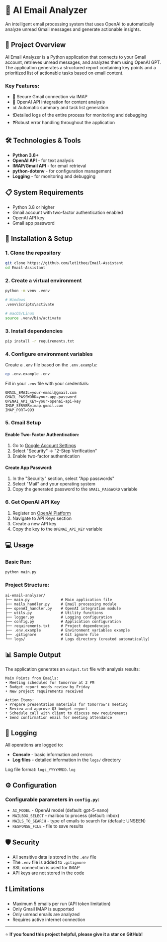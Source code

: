 # 📧 AI Email Analyzer

An intelligent email processing system that uses OpenAI to automatically analyze unread Gmail messages and generate actionable insights.

## 🎯 Project Overview

AI Email Analyzer is a Python application that connects to your Gmail account, retrieves unread messages, and analyzes them using OpenAI GPT. The application generates a structured report containing key points and a prioritized list of actionable tasks based on email content.

### Key Features:
- 🔐 Secure Gmail connection via IMAP
- 🤖 OpenAI API integration for content analysis
- 📊 Automatic summary and task list generation
- ❗Detailed logs of the entire process for monitoring and debugging
- ❓Robust error handling throughout the application


## 🛠️ Technologies & Tools

- **Python 3.8+**
- **OpenAI API** - for text analysis
- **IMAP/Gmail API** - for email retrieval
- **python-dotenv** - for configuration management
- **Logging** - for monitoring and debugging

## 📋 System Requirements

- Python 3.8 or higher
- Gmail account with two-factor authentication enabled
- OpenAI API key
- Gmail app password

## 🚀 Installation & Setup

### 1. Clone the repository
```bash
git clone https://github.com/let1tbee/Email-Assistant
cd Email-Assistant
```

### 2. Create a virtual environment
```bash
python -m venv .venv

# Windows
.venv\Scripts\activate

# macOS/Linux
source .venv/bin/activate
```

### 3. Install dependencies
```bash
pip install -r requirements.txt
```

### 4. Configure environment variables
Create a `.env` file based on the `.env.example`:

```bash
cp .env.example .env
```

Fill in your `.env` file with your credentials:
```env
GMAIL_EMAIL=your-email@gmail.com
GMAIL_PASSWORD=your-app-password
OPENAI_API_KEY=your-openai-api-key
IMAP_SERVER=imap.gmail.com
IMAP_PORT=993
```

### 5. Gmail Setup

#### Enable Two-Factor Authentication:
1. Go to [Google Account Settings](https://myaccount.google.com/)
2. Select "Security" → "2-Step Verification"
3. Enable two-factor authentication

#### Create App Password:
1. In the "Security" section, select "App passwords"
2. Select "Mail" and your operating system
3. Copy the generated password to the `GMAIL_PASSWORD` variable

### 6. Get OpenAI API Key
1. Register on [OpenAI Platform](https://platform.openai.com/)
2. Navigate to API Keys section
3. Create a new API key
4. Copy the key to the `OPENAI_API_KEY` variable

## 💻 Usage

### Basic Run:
```bash
python main.py
```

### Project Structure:
```
ai-email-analyzer/
├── main.py              # Main application file
├── mails_handler.py     # Email processing module
├── openAI_handler.py    # OpenAI integration module
├── utils.py             # Utility functions
├── logger.py            # Logging configuration
├── config.py            # Application configuration
├── requirements.txt     # Project dependencies
├── .env.example         # Environment variables example
├── .gitignore           # Git ignore file
└── logs/                # Logs directory (created automatically)
```

## 📊 Sample Output

The application generates an `output.txt` file with analysis results:

```
Main Points from Emails:
• Meeting scheduled for tomorrow at 2 PM
• Budget report needs review by Friday
• New project requirements received

Action Items:
• Prepare presentation materials for tomorrow's meeting
• Review and approve Q3 budget report
• Schedule call with client to discuss new requirements
• Send confirmation email for meeting attendance
```

## 📝 Logging

All operations are logged to:
- **Console** - basic information and errors
- **Log files** - detailed information in the `logs/` directory

Log file format: `logs_YYYYMMDD.log`

## ⚙️ Configuration

### Configurable parameters in `config.py`:
- `AI_MODEL` - OpenAI model (default: gpt-5-nano)
- `MAILBOX_SELECT` - mailbox to process (default: inbox)
- `MAILS_TO_SEARCH` - type of emails to search for (default: UNSEEN)
- `RESPONSE_FILE` - file to save results

## 🛡️ Security

- All sensitive data is stored in the `.env` file
- The `.env` file is added to `.gitignore`
- SSL connection is used for IMAP
- API keys are not stored in the code


## ❗ Limitations

- Maximum 5 emails per run (API token limitation)
- Only Gmail IMAP is supported
- Only unread emails are analyzed
- Requires active internet connection

---

⭐ **If you found this project helpful, please give it a star on GitHub!**
